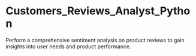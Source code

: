 # Customers_Reviews_Analyst_Python
Perform a comprehensive sentiment analysis on product reviews to gain insights into user needs and product performance.
